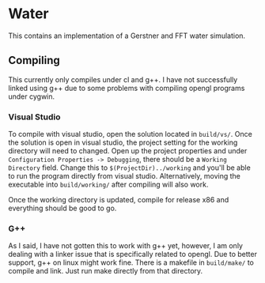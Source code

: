 # Water

This contains an implementation of a Gerstner and FFT water simulation.

## Compiling

This currently only compiles under cl and g++. I have not successfully linked using g++ due to some problems with compiling opengl programs under cygwin.

### Visual Studio

To compile with visual studio, open the solution located in `build/vs/`. Once the solution is open in visual studio, the project setting for the working directory will need to changed. Open up the project properties and under `Configuration Properties -> Debugging`, there should be a `Working Directory` field. Change this to `$(ProjectDir)../working` and you'll be able to run the program directly from visual studio. Alternatively, moving the executable into `build/working/` after compiling will also work.

Once the working directory is updated, compile for release x86 and everything should be good to go.

### G++

As I said, I have not gotten this to work with g++ yet, however, I am only dealing with a linker issue that is specifically related to opengl. Due to better support, g++ on linux might work fine. There is a makefile in `build/make/` to compile and link. Just run make directly from that directory.
